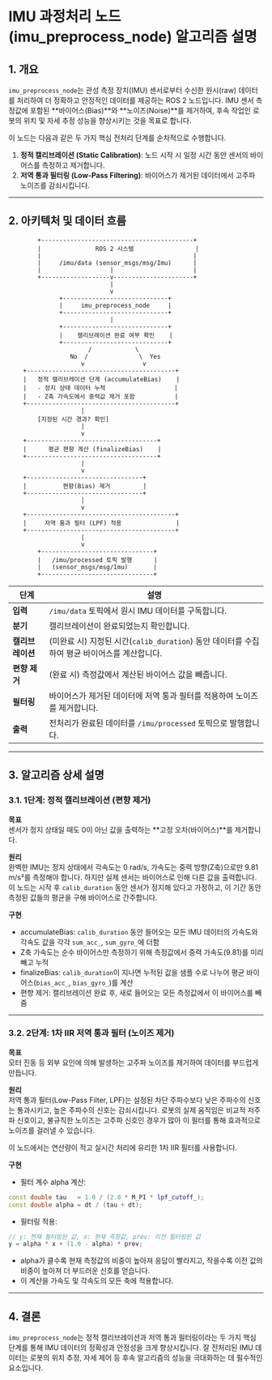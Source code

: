 # IMU 과정처리 노드 (imu_preprocess_node) 알고리즘 설명

## 1. 개요

`imu_preprocess_node`는 관성 측정 장치(IMU) 센서로부터 수신한 원시(raw) 데이터를 처리하여 더 정확하고 안정적인 데이터를 제공하는 ROS 2 노드입니다. IMU 센서 측정값에 포함된 **바이어스(Bias)**와 **노이즈(Noise)**를 제거하여, 후속 작업인 로봇의 위치 및 자세 추정 성능을 향상시키는 것을 목표로 합니다.

이 노드는 다음과 같은 두 가지 핵심 전처리 단계를 순차적으로 수행합니다.

1.  **정적 캘리브레이션 (Static Calibration)**: 노드 시작 시 일정 시간 동안 센서의 바이어스를 측정하고 제거합니다.
2.  **저역 통과 필터링 (Low-Pass Filtering)**: 바이어스가 제거된 데이터에서 고주파 노이즈를 감쇠시킵니다.

---

## 2. 아키텍처 및 데이터 흐름

```
        +------------------------------------------+
        |               ROS 2 시스템                 |
        |                                          |
        |     /imu/data (sensor_msgs/msg/Imu)      |
        |                   |                      |
        +-------------------v----------------------+
                            |
                            v
              +-----------------------------+
              |     imu_preprocess_node     |
              +-----------------------------+
                            |
              +-----------------------------+
              |    캘리브레이션 완료 여부 확인    |
              +-----------------------------+
                      /            \
                 No  /              \  Yes
                    v                v
    +-----------------------------------------+
    |   정적 캘리브레이션 단계 (accumulateBias)    |
    |   - 정지 상태 데이터 누적                   |
    |   - Z축 가속도에서 중력값 제거 포함           |
    +-----------------------------------------+
                    |
        [지정된 시간 경과? 확인]
                    |
                    v
    +------------------------------------+
    |      평균 편향 계산 (finalizeBias)    |
    +------------------------------------+
                    |
                    v
    +--------------------------------+
    |          편향(Bias) 제거         |
    +--------------------------------+
                    |
                    v
    +-----------------------------------------+
    |     저역 통과 필터 (LPF) 적용               |
    +-----------------------------------------+
                    |
                    v
        +-------------------------------+
        |   /imu/processed 토픽 발행      |
        |   (sensor_msgs/msg/Imu)       |
        +-------------------------------+

```

| 단계 | 설명 |
|------|------|
| **입력** | `/imu/data` 토픽에서 원시 IMU 데이터를 구독합니다. |
| **분기** | 캘리브레이션이 완료되었는지 확인합니다. |
| **캘리브레이션** | (미완료 시) 지정된 시간(`calib_duration`) 동안 데이터를 수집하여 평균 바이어스를 계산합니다. |
| **편향 제거** | (완료 시) 측정값에서 계산된 바이어스 값을 빼줍니다. |
| **필터링** | 바이어스가 제거된 데이터에 저역 통과 필터를 적용하여 노이즈를 제거합니다. |
| **출력** | 전처리가 완료된 데이터를 `/imu/processed` 토픽으로 발행합니다. |

---

## 3. 알고리즘 상세 설명

### 3.1. 1단계: 정적 캘리브레이션 (편향 제거)

**목표**  
센서가 정지 상태일 때도 0이 아닌 값을 출력하는 **고정 오차(바이어스)**를 제거합니다.

**원리**  
완벽한 IMU는 정지 상태에서 각속도는 0 rad/s, 가속도는 중력 방향(Z축)으로만 9.81 m/s²를 측정해야 합니다. 하지만 실제 센서는 바이어스로 인해 다른 값을 출력합니다. 이 노드는 시작 후 `calib_duration` 동안 센서가 정지해 있다고 가정하고, 이 기간 동안 측정된 값들의 평균을 구해 바이어스로 간주합니다.

**구현**  
- accumulateBias: `calib_duration` 동안 들어오는 모든 IMU 데이터의 가속도와 각속도 값을 각각 `sum_acc_`, `sum_gyro_`에 더함  
- Z축 가속도는 순수 바이어스만 측정하기 위해 측정값에서 중력 가속도(9.81)를 미리 빼고 누적  
- finalizeBias: `calib_duration`이 지나면 누적된 값을 샘플 수로 나누어 평균 바이어스(`bias_acc_`, `bias_gyro_`)를 계산  
- 편향 제거: 캘리브레이션 완료 후, 새로 들어오는 모든 측정값에서 이 바이어스를 빼줌

---

### 3.2. 2단계: 1차 IIR 저역 통과 필터 (노이즈 제거)

**목표**  
모터 진동 등 외부 요인에 의해 발생하는 고주파 노이즈를 제거하여 데이터를 부드럽게 만듭니다.

**원리**  
저역 통과 필터(Low-Pass Filter, LPF)는 설정된 차단 주파수보다 낮은 주파수의 신호는 통과시키고, 높은 주파수의 신호는 감쇠시킵니다. 로봇의 실제 움직임은 비교적 저주파 신호이고, 불규칙한 노이즈는 고주파 신호인 경우가 많아 이 필터를 통해 효과적으로 노이즈를 걸러낼 수 있습니다.

이 노드에서는 연산량이 적고 실시간 처리에 유리한 1차 IIR 필터를 사용합니다.

**구현**  
- 필터 계수 alpha 계산:

```cpp
const double tau   = 1.0 / (2.0 * M_PI * lpf_cutoff_);
const double alpha = dt / (tau + dt);
```

- 필터링 적용:

```cpp
// y: 현재 필터링된 값, x: 현재 측정값, prev: 이전 필터링된 값
y = alpha * x + (1.0 - alpha) * prev;
```

- alpha가 클수록 현재 측정값의 비중이 높아져 응답이 빨라지고, 작을수록 이전 값의 비중이 높아져 더 부드러운 신호를 얻습니다.
- 이 계산을 가속도 및 각속도의 모든 축에 적용합니다.

---

## 4. 결론

`imu_preprocess_node`는 정적 캘리브레이션과 저역 통과 필터링이라는 두 가지 핵심 단계를 통해 IMU 데이터의 정확성과 안정성을 크게 향상시킵니다. 잘 전처리된 IMU 데이터는 로봇의 위치 추정, 자세 제어 등 후속 알고리즘의 성능을 극대화하는 데 필수적인 요소입니다.